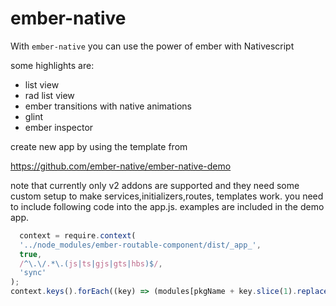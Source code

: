 # ember-native

With `ember-native` you can use the power of ember with Nativescript

some highlights are:

- list view
- rad list view
- ember transitions with native animations
- glint
- ember inspector

create new app by using the template from

https://github.com/ember-native/ember-native-demo



<Callout>
  note that currently only v2 addons are supported and they need some custom setup to make services,initializers,routes, templates work.
  you need to include following code into the app.js. examples are included in the demo app.
  
```js
  context = require.context(
  '../node_modules/ember-routable-component/dist/_app_',
  true,
  /^\.\/.*\.(js|ts|gjs|gts|hbs)$/,
  'sync'
);
context.keys().forEach((key) => (modules[pkgName + key.slice(1).replace(/\.(ts|js|gts|gjs|hbs)$/, '')] = context(key)));
```

</Callout>
